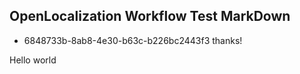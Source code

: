 ## OpenLocalization Workflow Test MarkDown
* 6848733b-8ab8-4e30-b63c-b226bc2443f3 
thanks!

Hello world